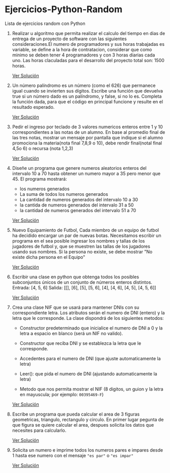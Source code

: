 # Ejercicios-Python-Random
Lista de ejercicios random con Python


1. Realizar u algoritmo que permita realizar el calculo del tiempo en dias de entrega de un proyecto de software con las siguientes consideraciones.El numero de programadores y sus horas trabajadas es variable, se define a la hora de contratacion, considerar que como minimo se deben tener 4 programadores y con 3 horas diarias cada uno. Las horas claculadas para el desarrollo del proyecto total son: 1500 horas. 

    [Ver Solución](/Ejercicio%201/readme1.md)

2. Un número palíndromo es un número (como el 626) que permanece igual cuando se invierten sus dígitos. Escribe una función que devuelva true si un número dado es un palíndromo, y false, si no lo es. 
Completa la función dada, para que el código en principal funcione y resulte en el resultado esperado.

    [Ver Solución](/Ejercicio%202/readme2.md)

3. Pedir el ingreso por teclado de 3 valores numericos enteros entre 1 y 10 correspondientes a las notas de un alumno.
En base al promedio final de las tres notas, mostrar un mensaje por pantalla que indique si el alumno promociona la materia(nota final 7,8,9 o 10), debe rendir final(notal final 4,5o 6) o recursa (nota 1,2,3)

    [Ver Solución](/Ejercicio%203/readme3.md)

4. Diseñe un programa que genere numeros aleatorios enteros del intervalo 10 a 70 hasta obtener un numero mayor a 35 pero menor que 45. El programa mostrará: 
    
    - los numeros generados
    - La suma de todos los numeros generados
    - La cantidad de numeros generados del intervalo 10 a 30 
    - la cantida de numeros generados del intervalo 31 a 50
    - la cantidad de numeros generados del intervalo 51 a 70

    [Ver Solución](/Ejercicio%204/readme4.md)

5. Nuevo Equipamiento de Futbol, Cada miembro de un equipo de futbol ha decidido encargar un par de nuevas botas. Necesitamos escribir un programa en el sea posible ingresar los nombres y tallas de los jugadores de futbol y, que se muestren las tallas de los jugadores usando sus nombres. Si la persona no existe, se debe mostrar "No existe dicha persona en el Equipo"

    [Ver Solución](/Ejercicio%205/readme5.md)

6. Escribir una clase en python que obtenga todos los posibles subconjuntos únicos de un conjunto de números enteros distintos. 
Entrada: [4, 5, 6]
Salida: [[], [6], [5], [5, 6], [4], [4, 6], [4, 5], [4, 5, 6]]

    [Ver Solución](/Ejercicio%206/readme6.md)

7. Crea una clase NIF que se usará para mantener DNIs con su correspondiente letra. Los atributos serán el numero de DNI (entero) y la letra que le corresponde. La clase dispondrá de los siguientes metodos: 

    - Constructor predeterminado que inicialice el numero de DNI a 0 y la letra a espacio en blanco (será un NIF no valido).

    - Constructor que reciba DNI y se establezca la letra que le corresponde.

    - Accedentes para el numero de DNI (que ajuste automaticamente la letra)

    - Leer(): que pida el numero de DNI (ajustando automaticamente la letra)

    - Metodo que nos permita mostrar el NIF (8 digitos, un guion y la letra en mayuscula; por ejemplo: `00395469-F`)

    [Ver Solución](/Ejercicio%207/readme7.md)

8. Escribe un programa que pueda calcular el area de 3 figuras geometricas, triangulo, rectangulo y circulo. En primer lugar pegunta de que figura se quiere calcular el area, despues solicita los datos que necesites para calcularlo.

    [Ver Solución](/Ejercicio%208/readme8.md)

9. Solicita un numero e imprime todos los numeros pares e impares desde 1 hasta ese numero con el mensaje `"es par"` o `"es impar"`

    [Ver Solución](/Ejercicio%209/readme9.md)